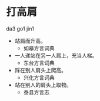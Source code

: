 # 打高肩
da3 go1 jin1
+ 站肩而升高。
  * 如皋方言词典
+ 一人递站在另一人肩上，充当人梯。
  * 东台方言词典
+ 踩在别人肩头上爬高。
  * 兴化方言词典
+ 站在别人的肩头上取物。
  * 泰县方言志
